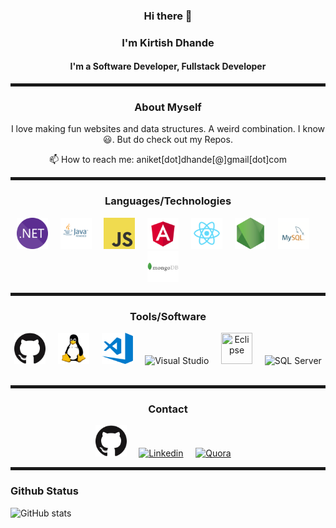 
<div align="center">

### Hi there 👋
### I'm Kirtish Dhande
#### I'm a Software Developer, Fullstack Developer

</div>
<hr width="100%" style="height:5px;">
<div align="center">

### About Myself

 I love making fun websites and data structures. A weird combination. I know 😃. But do check out my Repos.
 
📫 How to reach me: aniket[dot]dhande[@]gmail[dot]com 

</div>
<hr width="100%" style="height:5px;">
<div align="center">

### Languages/Technologies
<img src="https://raw.githubusercontent.com/github/explore/80688e429a7d4ef2fca1e82350fe8e3517d3494d/topics/dotnet/dotnet.png" width="50" height="50" title="Dot Net" alt="Dot Net">&nbsp;&nbsp;&nbsp;&nbsp;
<img src="https://raw.githubusercontent.com/github/explore/80688e429a7d4ef2fca1e82350fe8e3517d3494d/topics/java/java.png" width="50" height="50" title="Java" alt="Java" >&nbsp;&nbsp;&nbsp;&nbsp;
<img src="https://raw.githubusercontent.com/github/explore/80688e429a7d4ef2fca1e82350fe8e3517d3494d/topics/javascript/javascript.png" width="50" height="50" title="JavaScript" alt="JavaScript">&nbsp;&nbsp;&nbsp;&nbsp;
<img src="https://raw.githubusercontent.com/github/explore/80688e429a7d4ef2fca1e82350fe8e3517d3494d/topics/angular/angular.png" width="50" height="50" title="Angular" alt="Angular">&nbsp;&nbsp;&nbsp;&nbsp;
<img src="https://raw.githubusercontent.com/github/explore/80688e429a7d4ef2fca1e82350fe8e3517d3494d/topics/react/react.png" width="50" height="50" title="React" alt="React">&nbsp;&nbsp;&nbsp;&nbsp;
<img src="https://raw.githubusercontent.com/github/explore/80688e429a7d4ef2fca1e82350fe8e3517d3494d/topics/nodejs/nodejs.png" width="50" height="50" title="NodsJs" alt="NodsJs">&nbsp;&nbsp;&nbsp;&nbsp;
<img src="https://raw.githubusercontent.com/github/explore/80688e429a7d4ef2fca1e82350fe8e3517d3494d/topics/mysql/mysql.png" width="50" height="50" title="MySQL" alt="MySQL">&nbsp;&nbsp;&nbsp;&nbsp;
<img src="https://raw.githubusercontent.com/github/explore/80688e429a7d4ef2fca1e82350fe8e3517d3494d/topics/mongodb/mongodb.png" width="50" height="50" title="MongoDB" alt="MongoDB">&nbsp;&nbsp;&nbsp;&nbsp;

</div>
<hr width="100%" style="height:5px;">
<div align="center">
  
### Tools/Software
<img src="https://raw.githubusercontent.com/github/explore/78df643247d429f6cc873026c0622819ad797942/topics/github/github.png" width="50" height="50" title="Github" alt="Github">&nbsp;&nbsp;&nbsp;&nbsp;
<img src="https://raw.githubusercontent.com/github/explore/80688e429a7d4ef2fca1e82350fe8e3517d3494d/topics/linux/linux.png" width="50" height="50" title="Linux" alt="Linux">&nbsp;&nbsp;&nbsp;&nbsp;
<img src="https://raw.githubusercontent.com/github/explore/80688e429a7d4ef2fca1e82350fe8e3517d3494d/topics/visual-studio-code/visual-studio-code.png" width="50" height="50" title="Visual Studio Code" alt="Visual Studio Code">&nbsp;&nbsp;&nbsp;&nbsp;
<img src="https://img.icons8.com/color/144/000000/visual-studio-2019.png" width="50" height="50" title="Visual Studio" alt="Visual Studio">&nbsp;&nbsp;&nbsp;&nbsp;
<img src="https://icons.iconarchive.com/icons/papirus-team/papirus-apps/128/eclipse-icon.png" width="50" height="50" title="Eclipse" aly="Eclipse">&nbsp;&nbsp;&nbsp;&nbsp;
<img src="https://img.icons8.com/color/144/000000/microsoft-sql-server.png" width="50" height="50" title="SQL Server" alt="SQL Server">&nbsp;&nbsp;&nbsp;&nbsp;

</div>
<hr width="100%" style="height:5px;">
<div align="center">

### Contact
<a href="https://github.com/kirtishd" target="blank"><img src="https://raw.githubusercontent.com/github/explore/78df643247d429f6cc873026c0622819ad797942/topics/github/github.png" width="50" height="50" title="Github" alt="Github"></a>&nbsp;&nbsp;&nbsp;&nbsp;
<a href="https://www.linkedin.com/in/kirtishdhande" target="blank"><img src="https://img.icons8.com/officel/80/000000/linkedin.png" width="50" height="50" title="Linkedin" alt="Linkedin"></a>&nbsp;&nbsp;&nbsp;&nbsp;
<a href="https://www.quora.com/profile/Kirtish-Dhande" target="blank"><img src="https://img.icons8.com/windows/128/000000/quora.png" width="50" height="50" title="Quora" alt="Quora"></a>&nbsp;&nbsp;&nbsp;&nbsp;


</div>
<hr width="100%" style="height:5px;">

### Github Status

![GitHub stats](https://github-readme-stats.vercel.app/api?username=kirtishd&show_icons=true)  

<!--
**KIRTISHD/KIRTISHD** is a ✨ _special_ ✨ repository because its `README.md` (this file) appears on your GitHub profile.

Here are some ideas to get you started:

- 🔭 I’m currently working on ...
- 🌱 I’m currently learning ...
- 👯 I’m looking to collaborate on ...
- 🤔 I’m looking for help with ...
- 💬 Ask me about ...
- 📫 How to reach me: ...
- 😄 Pronouns: ...
- ⚡ Fun fact: ...
-->
